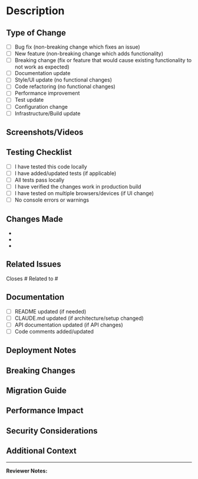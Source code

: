 # Description

  <!-- Provide a clear and concise description of what this PR does -->

## Type of Change

  <!-- Mark the relevant option with an "x" -->

- [ ] Bug fix (non-breaking change which fixes an issue)
- [ ] New feature (non-breaking change which adds functionality)
- [ ] Breaking change (fix or feature that would cause existing functionality to not work as expected)
- [ ] Documentation update
- [ ] Style/UI update (no functional changes)
- [ ] Code refactoring (no functional changes)
- [ ] Performance improvement
- [ ] Test update
- [ ] Configuration change
- [ ] Infrastructure/Build update

## Screenshots/Videos

  <!-- Add screenshots or videos to demonstrate the changes (if applicable) -->

## Testing Checklist

  <!-- Check all that apply -->

- [ ] I have tested this code locally
- [ ] I have added/updated tests (if applicable)
- [ ] All tests pass locally
- [ ] I have verified the changes work in production build
- [ ] I have tested on multiple browsers/devices (if UI change)
- [ ] No console errors or warnings

## Changes Made

  <!-- List the key changes made in this PR -->

-
-
-

## Related Issues

  <!-- Link to related issues or discussions -->

  Closes #<!-- issue number -->
  Related to #<!-- issue number -->

## Documentation

  <!-- Have you updated relevant documentation? -->

- [ ] README updated (if needed)
- [ ] CLAUDE.md updated (if architecture/setup changed)
- [ ] API documentation updated (if API changes)
- [ ] Code comments added/updated

## Deployment Notes

  <!-- Any special deployment considerations? -->

  <!-- Examples:
  - Requires environment variable changes
  - Database migrations needed
  - Infrastructure changes required
  -->

## Breaking Changes

  <!-- If this is a breaking change, describe the impact and migration path -->

## Migration Guide

  <!-- If users need to change their code, provide clear instructions -->

## Performance Impact

  <!-- Describe any performance implications -->

## Security Considerations

  <!-- Highlight any security-related changes or considerations -->

## Additional Context

  <!-- Add any other context about the PR here -->

  ---

  **Reviewer Notes:**

  <!-- Any specific areas you'd like reviewers to focus on? -->